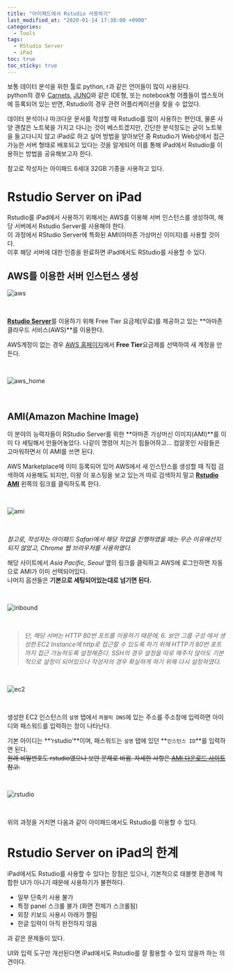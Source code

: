 ```yaml
---
title: "아이패드에서 Rstudio 사용하기"
last_modified_at: "2020-01-14 17:38:00 +0900"
categories:
  - Tools
tags:
  - RStudio Server
  - iPad
toc: true
toc_sticky: true
---
```



보통 데이터 분석을 위한 툴로 python, r과 같은 언어들이 많이 사용된다.  
python의 경우 [Carnets](https://apps.apple.com/us/app/carnets/id1450994949), [JUNO](https://apps.apple.com/kr/app/juno-connect-for-jupyter/id1315744137)와 같은 IDE형, 또는 notebook형 어플들이 앱스토어에 등록되어 있는 반면, Rstudio의 경우 관련 어플리케이션을 찾을 수 없었다.  

데이터 분석이나 마크다운 문서를 작성할 때 Rstudio를 많이 사용하는 편인데, 물론 사양 괜찮은 노트북을 가지고 다니는 것이 베스트겠지만, 간단한 분석정도는 굳이 노트북을 들고다니지 않고 iPad로 하고 싶어 방법을 알아보던 중 Rstudio가 Web상에서 접근 가능한 서버 형태로 배포되고 있다는 것을 알게되어 이를 통해 iPad에서 Rstudio를 이용하는 방법을 공유해보고자 한다.  

참고로 작성자는 아이패드 6세대 32GB 기종을 사용하고 있다.

# Rstudio Server on iPad

Rstudio를 iPad에서 사용하기 위해서는 AWS를 이용해 서버 인스턴스를 생성하여, 해당 서버에서 Rstudio Server를 사용해야 한다.  
이 과정에서 RStudio Server에 특화된 AMI(아마존 가상머신 이미지)를 사용할 것이다.  
이후 해당 서버에 대한 인증을 완료하면 iPad에서도 RStudio를 사용할 수 있다.

## AWS를 이용한 서버 인스턴스 생성

![aws](https://user-images.githubusercontent.com/35002380/73628534-dc658900-4693-11ea-8e63-b58e7b66de1d.jpeg)

<br>

[**Rstudio Server**](https://rstudio.com/products/rstudio/download-server/)를 이용하기 위해 Free Tier 요금제(무료)를 제공하고 있는 **아마존 클라우드 서비스(AWS)**를 이용한다.

AWS계정이 없는 경우 [AWS 홈페이지](https://aws.amazon.com/ko/)에서 **Free Tier**요금제를 선택하여 새 계정을 만든다.

<br>

![aws_home](https://user-images.githubusercontent.com/35002380/73628535-dc658900-4693-11ea-97b4-59afba287378.png)

<br>

## AMI(Amazon Machine Image)

이 분야의 능력자들이 RStudio Server를 위한 **아마존 가상머신 이미지(AMI)**를 이미 다 세팅해서 만들어놓았다. 나같이 명령어 치는거 힘들어하고... 컴알못인 사람들은 고마워하면서 이 AMI를 쓰면 된다.

AWS Marketplace에 이미 등록되어 있어 AWS에서 새 인스턴스를 생성할 때 직접 검색하여 사용해도 되지만, 이왕 이 포스팅을 보고 있는거 따로 검색하지 말고 **[Rstudio AMI](http://www.louisaslett.com/RStudio_AMI/)** 왼쪽의 링크를 클릭하도록 한다.

<br>

![ami](https://user-images.githubusercontent.com/35002380/73628533-dbccf280-4693-11ea-9df7-22a3d042cb0a.jpeg)

<br>

*참고로, 작성자는 아이패드 Safari에서 해당 작업을 진행하였을 때는 무슨 이유에선지 되지 않았고, Chrome 웹 브라우저를 사용하였다.*

해당 사이트에서 *Asia Pacific, Seoul* 옆의 링크를 클릭하고 AWS에 로그인하면 자동으로 AMI가 이미 선택되어있다.  
나머지 옵션들은 **기본으로 세팅되어있는대로 넘기면 된다.**

<br>

![inbound](https://user-images.githubusercontent.com/35002380/73628537-dc658900-4693-11ea-9834-4a6004deaf4f.jpeg)

<br>

> *단, 해당 서버는 HTTP 80번 포트를 이용하기 때문에, 6. 보안 그룹 구성 에서 생성한 EC2 Instance에 http로 접근할 수 있도록 하기 위해 HTTP가 80번 포트까지 접근 가능하도록 설정해준다. SSH의 경우 설정을 따로 해주지 않아도 기본적으로 설정이 되어있으나 작성자의 경우 확실하게 하기 위해 다시 설정하였다.*

<br>

![ec2](https://user-images.githubusercontent.com/35002380/73628536-dc658900-4693-11ea-8c4b-71028a8cbdfd.jpeg)

<br>

생성한 EC2 인스턴스의 `설명` 탭에서 `퍼블릭 DNS`에 있는 주소를 주소창에 입력하면 아이디와 패스워드를 입력하는 창이 나타난다.

기본 아이디는 **‘rstudio’**이며, 패스워드는 `설명` 탭에 있던 **`인스턴스 ID`**를 입력하면 된다.  
~~원래 비밀번호도 rstudio였으나 보안 문제로 바뀜. 자세한 사항은 [AMI 다운로드 사이트](http://www.louisaslett.com/RStudio_AMI/) 참고.~~

<br>

![rstudio](https://user-images.githubusercontent.com/35002380/73628538-dcfe1f80-4693-11ea-87c2-086100a38d6f.jpeg)

<br>

위의 과정을 거치면 다음과 같이 아이패드에서도 Rstudio를 이용할 수 있다.

# Rstudio Server on iPad의 한계

iPad에서도 Rstudio를 사용할 수 있다는 장점은 있으나, 기본적으로 태블렛 환경에 적합한 UI가 아니기 때문에 사용하기가 불편하다.

- 일부 단축키 사용 불가
- 특정 panel 스크롤 불가 (화면 전체가 스크롤됨)
- 외장 키보드 사용시 아래가 짤림
- 한글 입력이 아직 완전하지 않음

과 같은 문제들이 있다.

UI와 입력 도구만 개선된다면 iPad에서도 Rstudio를 잘 활용할 수 있지 않을까 하는 의견이다.
